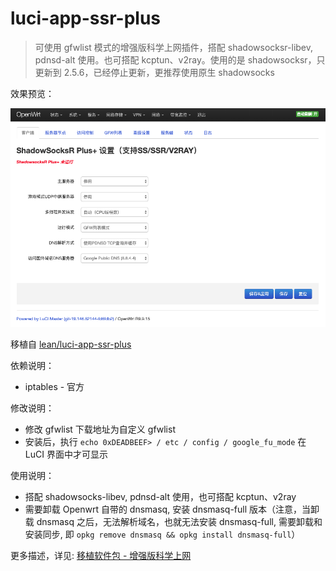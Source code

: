 # luci-app-ssr-plus

> 可使用 gfwlist 模式的增强版科学上网插件，搭配 shadowsocksr-libev, pdnsd-alt 使用。也可搭配 kcptun、v2ray。使用的是 shadowsocksr，只更新到 2.5.6，已经停止更新，更推荐使用原生 shadowsocks

效果预览：

![Snipaste_2019-09-20_01-07-59.png](https://raw.githubusercontent.com/stuarthua/PicGo/master/oh-my-openwrt/Snipaste_2019-09-20_01-07-59.png)

移植自 [lean/luci-app-ssr-plus](https://github.com/coolsnowwolf/lede/tree/master/package/lean/luci-app-ssr-plus)

依赖说明：

* iptables - 官方

修改说明：

* 修改 gfwlist 下载地址为自定义 gfwlist
* 安装后，执行 `echo 0xDEADBEEF> / etc / config / google_fu_mode` 在 LuCI 界面中才可显示

使用说明：

* 搭配 shadowsocks-libev, pdnsd-alt 使用，也可搭配 kcptun、v2ray
* 需要卸载 Openwrt 自带的 dnsmasq, 安装 dnsmasq-full 版本（注意，当卸载 dnsmasq 之后，无法解析域名，也就无法安装 dnsmasq-full, 需要卸载和安装同步, 即 `opkg remove dnsmasq && opkg install dnsmasq-full`）

更多描述，详见: [移植软件包 - 增强版科学上网](https://stuarthua.github.io/oh-my-openwrt/mybook/packages/use-package-shadowsocks-plus.html)